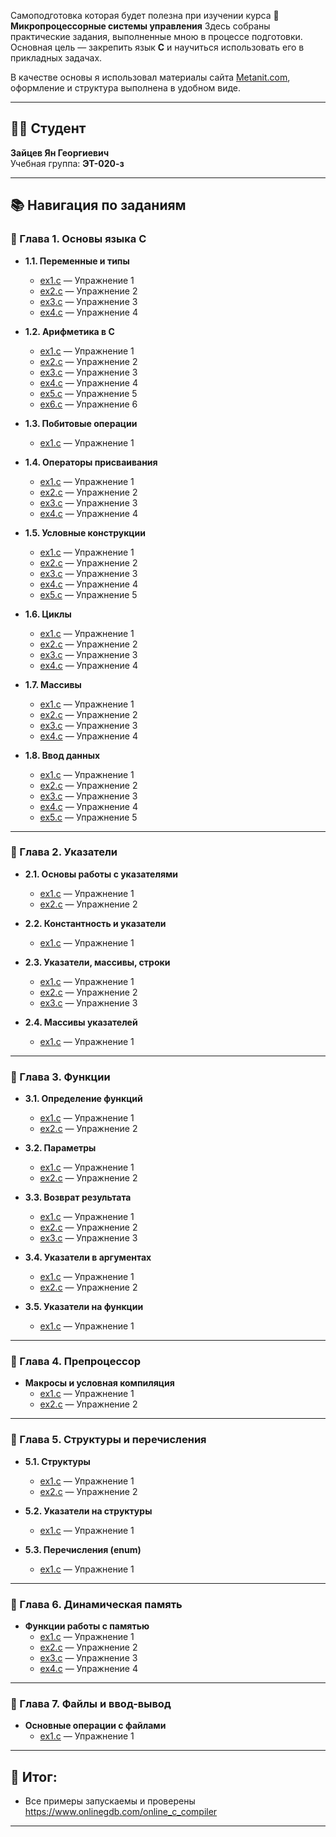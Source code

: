Самоподготовка которая будет полезна при изучении курса  📘 **Микропроцессорные системы управления**
Здесь собраны практические задания, выполненные мною в процессе подготовки. Основная цель — закрепить язык **C** и научиться использовать его в прикладных задачах.  

В качестве основы я использовал материалы сайта [Metanit.com](https://metanit.com/c/practice/), оформление и структура выполнена в удобном виде.

---

## 👨‍🎓 Студент
**Зайцев Ян Георгиевич**  
Учебная группа: **ЭТ-020-з**  

---

## 📚 Навигация по заданиям  

### 🔹 Глава 1. Основы языка C  
- **1.1. Переменные и типы**  
  - [ex1.c](Chapter%201/1/ex1.c) — Упражнение 1  
  - [ex2.c](Chapter%201/1/ex2.c) — Упражнение 2  
  - [ex3.c](Chapter%201/1/ex3.c) — Упражнение 3  
  - [ex4.c](Chapter%201/1/ex4.c) — Упражнение 4  

- **1.2. Арифметика в C**  
  - [ex1.c](Chapter%201/2/ex1.c) — Упражнение 1  
  - [ex2.c](Chapter%201/2/ex2.c) — Упражнение 2  
  - [ex3.c](Chapter%201/2/ex3.c) — Упражнение 3  
  - [ex4.c](Chapter%201/2/ex4.c) — Упражнение 4  
  - [ex5.c](Chapter%201/2/ex5.c) — Упражнение 5  
  - [ex6.c](Chapter%201/2/ex6.c) — Упражнение 6  

- **1.3. Побитовые операции**  
  - [ex1.c](Chapter%201/3/ex1.c) — Упражнение 1  

- **1.4. Операторы присваивания**  
  - [ex1.c](Chapter%201/4/ex1.c) — Упражнение 1  
  - [ex2.c](Chapter%201/4/ex2.c) — Упражнение 2  
  - [ex3.c](Chapter%201/4/ex3.c) — Упражнение 3  
  - [ex4.c](Chapter%201/4/ex4.c) — Упражнение 4  

- **1.5. Условные конструкции**  
  - [ex1.c](Chapter%201/5/ex1.c) — Упражнение 1  
  - [ex2.c](Chapter%201/5/ex2.c) — Упражнение 2  
  - [ex3.c](Chapter%201/5/ex3.c) — Упражнение 3  
  - [ex4.c](Chapter%201/5/ex4.c) — Упражнение 4  
  - [ex5.c](Chapter%201/5/ex5.c) — Упражнение 5  

- **1.6. Циклы**  
  - [ex1.c](Chapter%201/6/ex1.c) — Упражнение 1  
  - [ex2.c](Chapter%201/6/ex2.c) — Упражнение 2  
  - [ex3.c](Chapter%201/6/ex3.c) — Упражнение 3  
  - [ex4.c](Chapter%201/6/ex4.c) — Упражнение 4  

- **1.7. Массивы**  
  - [ex1.c](Chapter%201/7/ex1.c) — Упражнение 1  
  - [ex2.c](Chapter%201/7/ex2.c) — Упражнение 2  
  - [ex3.c](Chapter%201/7/ex3.c) — Упражнение 3  
  - [ex4.c](Chapter%201/7/ex4.c) — Упражнение 4  

- **1.8. Ввод данных**  
  - [ex1.c](Chapter%201/8/ex1.c) — Упражнение 1  
  - [ex2.c](Chapter%201/8/ex2.c) — Упражнение 2  
  - [ex3.c](Chapter%201/8/ex3.c) — Упражнение 3  
  - [ex4.c](Chapter%201/8/ex4.c) — Упражнение 4  
  - [ex5.c](Chapter%201/8/ex5.c) — Упражнение 5  

---

### 🔹 Глава 2. Указатели  
- **2.1. Основы работы с указателями**  
  - [ex1.c](Chapter%202/1/ex1.c) — Упражнение 1  
  - [ex2.c](Chapter%202/1/ex2.c) — Упражнение 2  

- **2.2. Константность и указатели**  
  - [ex1.c](Chapter%202/2/ex1.c) — Упражнение 1  

- **2.3. Указатели, массивы, строки**  
  - [ex1.c](Chapter%202/3/ex1.c) — Упражнение 1  
  - [ex2.c](Chapter%202/3/ex2.c) — Упражнение 2  
  - [ex3.c](Chapter%202/3/ex3.c) — Упражнение 3  

- **2.4. Массивы указателей**  
  - [ex1.c](Chapter%202/4/ex1.c) — Упражнение 1  

---

### 🔹 Глава 3. Функции  
- **3.1. Определение функций**  
  - [ex1.c](Chapter%203/1/ex1.c) — Упражнение 1  
  - [ex2.c](Chapter%203/1/ex2.c) — Упражнение 2  

- **3.2. Параметры**  
  - [ex1.c](Chapter%203/2/ex1.c) — Упражнение 1  
  - [ex2.c](Chapter%203/2/ex1.c) — Упражнение 2  

- **3.3. Возврат результата**  
  - [ex1.c](Chapter%203/3/ex1.c) — Упражнение 1  
  - [ex2.c](Chapter%203/3/ex2.c) — Упражнение 2  
  - [ex3.c](Chapter%203/3/ex3.c) — Упражнение 3  

- **3.4. Указатели в аргументах**  
  - [ex1.c](Chapter%203/4/ex1.c) — Упражнение 1  
  - [ex2.c](Chapter%203/4/ex2.c) — Упражнение 2  

- **3.5. Указатели на функции**  
  - [ex1.c](Chapter%203/5/ex1.c) — Упражнение 1  

---

### 🔹 Глава 4. Препроцессор  
- **Макросы и условная компиляция**  
  - [ex1.c](Chapter%204/ex1.c) — Упражнение 1  
  - [ex2.c](Chapter%204/ex2.c) — Упражнение 2  

---

### 🔹 Глава 5. Структуры и перечисления  
- **5.1. Структуры**  
  - [ex1.c](Chapter%205/1/ex1.c) — Упражнение 1  
  - [ex2.c](Chapter%205/1/ex2.c) — Упражнение 2  

- **5.2. Указатели на структуры**  
  - [ex1.c](Chapter%205/2/ex1.c) — Упражнение 1  

- **5.3. Перечисления (enum)**  
  - [ex1.c](Chapter%205/3/ex1.c) — Упражнение 1  

---

### 🔹 Глава 6. Динамическая память  
- **Функции работы с памятью**  
  - [ex1.c](Chapter%206/ex1.c) — Упражнение 1  
  - [ex2.c](Chapter%206/ex2.c) — Упражнение 2  
  - [ex3.c](Chapter%206/ex3.c) — Упражнение 3  
  - [ex4.c](Chapter%206/ex4.c) — Упражнение 4  

---

### 🔹 Глава 7. Файлы и ввод-вывод  
- **Основные операции с файлами**  
  - [ex1.c](Chapter%207/ex1.c) — Упражнение 1  

---


## 🔧 Итог:
- Все примеры запускаемы и проверены https://www.onlinegdb.com/online_c_compiler

---
